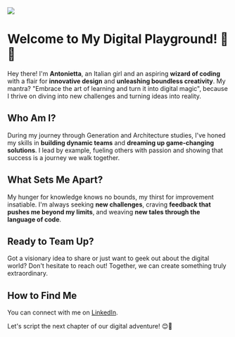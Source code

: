 <img src="https://drive.google.com/uc?id=1JU3B69inEhiYQ-bVAzS6f7zYs61mRr0E">

# Welcome to My Digital Playground! 🎉🚀

Hey there! I'm **Antonietta**, an Italian girl and an aspiring **wizard of coding** with a flair for **innovative design** and **unleashing boundless creativity**. My mantra? "Embrace the art of learning and turn it into digital magic", 
because I thrive on diving into new challenges and turning ideas into reality.

## Who Am I?

During my journey through Generation and Architecture studies, I've honed my skills in **building dynamic teams** and **dreaming up game-changing solutions**. 
I lead by example, fueling others with passion and showing that success is a journey we walk together.

## What Sets Me Apart?

My hunger for knowledge knows no bounds, my thirst for improvement insatiable. I'm always seeking **new challenges**, 
craving **feedback that pushes me beyond my limits**, and weaving **new tales through the language of code**.

## Ready to Team Up?

Got a visionary idea to share or just want to geek out about the digital world? 
Don't hesitate to reach out! Together, we can create something truly extraordinary.

## How to Find Me

You can connect with me on [LinkedIn]([https://www.linkedin.com/in/antonietta-martino/]).

Let's script the next chapter of our digital adventure! 😊🌟

<!---
antomar93/antomar93 is a ✨ special ✨ repository because its `README.md` (this file) appears on your GitHub profile.
You can click the Preview link to take a look at your changes.
--->
